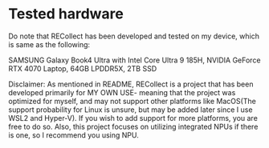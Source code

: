 # Tested hardware

Do note that RECollect has been developed and tested on my device, which is same as the following:

SAMSUNG Galaxy Book4 Ultra with Intel Core Ultra 9 185H, NVIDIA GeForce RTX 4070 Laptop, 64GB LPDDR5X, 2TB SSD

Disclaimer: As mentioned in README, RECollect is a project that has been developed primarily for MY OWN USE- meaning that the project was optimized for myself, and may not support other platforms like MacOS(The support probability for Linux is unsure, but may be added later since I use WSL2 and Hyper-V). If you wish to add support for more platforms, you are free to do so. Also, this project focuses on utilizing integrated NPUs if there is one, so I recommend you using NPU. 
